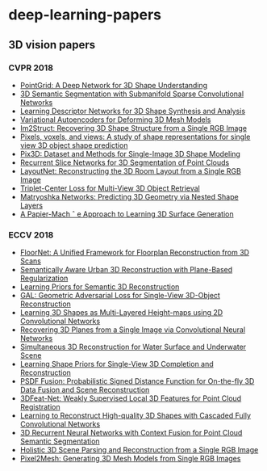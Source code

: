 # deep-learning-papers

## 3D vision papers
### CVPR 2018
- [PointGrid: A Deep Network for 3D Shape Understanding](http://openaccess.thecvf.com/content_cvpr_2018/papers/Le_PointGrid_A_Deep_CVPR_2018_paper.pdf)
- [3D Semantic Segmentation with Submanifold Sparse Convolutional Networks](http://openaccess.thecvf.com/content_cvpr_2018/papers/Graham_3D_Semantic_Segmentation_CVPR_2018_paper.pdf)
- [Learning Descriptor Networks for 3D Shape Synthesis and Analysis](http://openaccess.thecvf.com/content_cvpr_2018/papers/Xie_Learning_Descriptor_Networks_CVPR_2018_paper.pdf)
- [Variational Autoencoders for Deforming 3D Mesh Models](http://openaccess.thecvf.com/content_cvpr_2018/papers/Tan_Variational_Autoencoders_for_CVPR_2018_paper.pdf)
- [Im2Struct: Recovering 3D Shape Structure from a Single RGB Image
](http://openaccess.thecvf.com/content_cvpr_2018/papers/Niu_Im2Struct_Recovering_3D_CVPR_2018_paper.pdf)
- [Pixels, voxels, and views: A study of shape representations
for single view 3D object shape prediction
](http://openaccess.thecvf.com/content_cvpr_2018/papers/Shin_Pixels_Voxels_and_CVPR_2018_paper.pdf)
- [Pix3D: Dataset and Methods for Single-Image 3D Shape Modeling](http://openaccess.thecvf.com/content_cvpr_2018/papers/Sun_Pix3D_Dataset_and_CVPR_2018_paper.pdf)
- [Recurrent Slice Networks for 3D Segmentation of Point Clouds](http://openaccess.thecvf.com/content_cvpr_2018/papers/Huang_Recurrent_Slice_Networks_CVPR_2018_paper.pdf)
- [LayoutNet: Reconstructing the 3D Room Layout from a Single RGB Image](http://openaccess.thecvf.com/content_cvpr_2018/papers/Zou_LayoutNet_Reconstructing_the_CVPR_2018_paper.pdf)
- [Triplet-Center Loss for Multi-View 3D Object Retrieval](http://openaccess.thecvf.com/content_cvpr_2018/papers/He_Triplet-Center_Loss_for_CVPR_2018_paper.pdf)
- [Matryoshka Networks: Predicting 3D Geometry via Nested Shape Layers](http://openaccess.thecvf.com/content_cvpr_2018/papers/Richter_Matryoshka_Networks_Predicting_CVPR_2018_paper.pdf)
- [A Papier-Mach ˆ e Approach to Learning 3D Surface Generation](http://openaccess.thecvf.com/content_cvpr_2018/papers/Groueix_A_Papier-Mache_Approach_CVPR_2018_paper.pdf)

### ECCV 2018
- [FloorNet: A Unified Framework for Floorplan
Reconstruction from 3D Scans](http://openaccess.thecvf.com/content_ECCV_2018/papers/Chen_Liu_FloorNet_A_Unified_ECCV_2018_paper.pdf)
- [Semantically Aware Urban 3D Reconstruction
with Plane-Based Regularization](http://openaccess.thecvf.com/content_ECCV_2018/papers/Thomas_Holzmann_Semantically_Aware_Urban_ECCV_2018_paper.pdf)
- [Learning Priors for Semantic 3D Reconstruction](http://openaccess.thecvf.com/content_ECCV_2018/papers/Ian_Cherabier_Learning_Priors_for_ECCV_2018_paper.pdf)
- [GAL: Geometric Adversarial Loss for
Single-View 3D-Object Reconstruction](http://openaccess.thecvf.com/content_ECCV_2018/papers/Li_Jiang_GAL_Geometric_Adversarial_ECCV_2018_paper.pdf)
- [Learning 3D Shapes as Multi-Layered
Height-maps using 2D Convolutional Networks](http://openaccess.thecvf.com/content_ECCV_2018/papers/Kripasindhu_Sarkar_Learning_3D_shapes_ECCV_2018_paper.pdf)
- [Recovering 3D Planes from a Single Image via
Convolutional Neural Networks](http://openaccess.thecvf.com/content_ECCV_2018/papers/Fengting_Yang_Recovering_3D_Planes_ECCV_2018_paper.pdf)
- [Simultaneous 3D Reconstruction for Water
Surface and Underwater Scene](http://openaccess.thecvf.com/content_ECCV_2018/papers/Yiming_Qian_Simultaneous_3D_Reconstruction_ECCV_2018_paper.pdf)
- [Learning Shape Priors for
Single-View 3D Completion and Reconstruction](http://openaccess.thecvf.com/content_ECCV_2018/papers/Jiajun_Wu_Learning_3D_Shape_ECCV_2018_paper.pdf)
- [PSDF Fusion: Probabilistic Signed Distance
Function for On-the-fly 3D Data Fusion and
Scene Reconstruction
](http://openaccess.thecvf.com/content_ECCV_2018/papers/Wei_Dong_Probabilistic_Signed_Distance_ECCV_2018_paper.pdf)
- [3DFeat-Net: Weakly Supervised Local 3D
Features for Point Cloud Registration](http://openaccess.thecvf.com/content_ECCV_2018/papers/Zi_Jian_Yew_3DFeat-Net_Weakly_Supervised_ECCV_2018_paper.pdf)
- [Learning to Reconstruct High-quality 3D Shapes
with Cascaded Fully Convolutional Networks](http://openaccess.thecvf.com/content_ECCV_2018/papers/Yan-Pei_Cao_Learning_to_Reconstruct_ECCV_2018_paper.pdf)
- [3D Recurrent Neural Networks with Context
Fusion for Point Cloud Semantic Segmentation](http://openaccess.thecvf.com/content_ECCV_2018/papers/Xiaoqing_Ye_3D_Recurrent_Neural_ECCV_2018_paper.pdf)
- [Holistic 3D Scene Parsing and Reconstruction
from a Single RGB Image](http://openaccess.thecvf.com/content_ECCV_2018/papers/Siyuan_Huang_Monocular_Scene_Parsing_ECCV_2018_paper.pdf)
- [Pixel2Mesh: Generating 3D Mesh Models
from Single RGB Images](http://openaccess.thecvf.com/content_ECCV_2018/papers/Nanyang_Wang_Pixel2Mesh_Generating_3D_ECCV_2018_paper.pdf)

